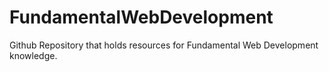 # FundamentalWebDevelopment
Github Repository that holds resources for Fundamental Web Development knowledge.
